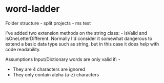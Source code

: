 # word-ladder

Folder structure - split projects - ms test

I've added two extension methods on the string class: - IsValid and IsOneLetterDifferent. Normally I'd consider it somewhat dangerous to extend a basic data type such as string, but in this case it does help with code readability.

Assumptions
Input/Dictionary words are only valid if: -
* They are 4 characters are ignored
* They only contain alpha (a-z) characters
